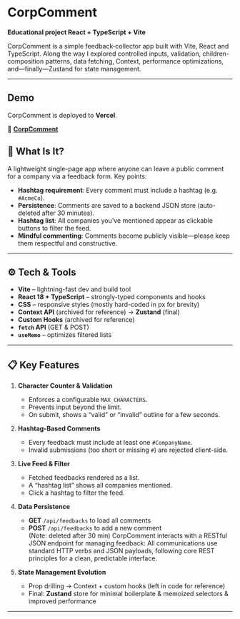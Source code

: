# CorpComment

**Educational project React + TypeScript + Vite**

CorpComment is a simple feedback‐collector app built with Vite, React and TypeScript. Along the way I explored controlled inputs, validation, children-composition patterns, data fetching, Context, performance optimizations, and—finally—Zustand for state management.

---

## Demo

CorpComment is deployed to **Vercel**.

🔗 **<a href="https://corpcomment-five.vercel.app/" target="_blank">CorpComment</a>**

## 🤔 What Is It?

A lightweight single-page app where anyone can leave a public comment for a company via a feedback form. Key points:

- **Hashtag requirement**: Every comment must include a hashtag (e.g. `#AcmeCo`).
- **Persistence**: Comments are saved to a backend JSON store (auto-deleted after 30 minutes).
- **Hashtag list**: All companies you’ve mentioned appear as clickable buttons to filter the feed.
- **Mindful commenting**: Comments become publicly visible—please keep them respectful and constructive.

---

## ⚙️ Tech & Tools

- **Vite** – lightning-fast dev and build tool
- **React 18 + TypeScript** – strongly-typed components and hooks
- **CSS** – responsive styles (mostly hard-coded in px for brevity)
- **Context API** (archived for reference) → **Zustand** (final)
- **Custom Hooks** (archived for reference)
- **`fetch` API** (GET & POST)
- **`useMemo`** – optimizes filtered lists

---

## 📋 Key Features

1. **Character Counter & Validation**

   - Enforces a configurable `MAX_CHARACTERS`.
   - Prevents input beyond the limit.
   - On submit, shows a “valid” or “invalid” outline for a few seconds.

2. **Hashtag-Based Comments**

   - Every feedback must include at least one `#CompanyName`.
   - Invalid submissions (too short or missing `#`) are rejected client-side.

3. **Live Feed & Filter**

   - Fetched feedbacks rendered as a list.
   - A “hashtag list” shows all companies mentioned.
   - Click a hashtag to filter the feed.

4. **Data Persistence**

   - **GET** `/api/feedbacks` to load all comments
   - **POST** `/api/feedbacks` to add a new comment  
      (Note: deleted after 30 min)
     CorpComment interacts with a RESTful JSON endpoint for managing feedback:
     All communications use standard HTTP verbs and JSON payloads, following core REST principles for a clean, predictable interface.

5. **State Management Evolution**
   - Prop drilling -> Context + custom hooks (left in code for reference)
   - Final: **Zustand** store for minimal boilerplate & memoized selectors & improved performance

---
